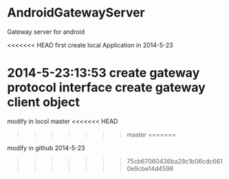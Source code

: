 AndroidGatewayServer
====================

Gateway server for android

<<<<<<< HEAD
first create local Application in 2014-5-23 

2014-5-23:13:53  create gateway protocol interface 
				 create gateway client object
=======
modify in locol master
<<<<<<< HEAD
>>>>>>> master
=======


modify in github 2014-5-23
>>>>>>> 75cb67060436ba29c1b06cdc6610e9cbe14d4598
